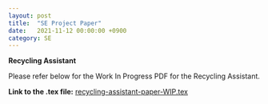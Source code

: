 ```yaml
---
layout: post
title:  "SE Project Paper"
date:   2021-11-12 00:00:00 +0900
category: SE
---
```


**Recycling Assistant**

Please refer below for the Work In Progress PDF for the Recycling Assistant.

**Link to the .tex file:** [recycling-assistant-paper-WIP.tex](https://github.com/2021hy-team6/projects-blog/blob/gh-pages/docs/files/recycling-assistant-paper-WIP.tex)

<object data="{{ site.baseurl }}/files/recycling-assistant-paper-WIP.pdf" width="800" height="800" type='application/pdf'></object>
